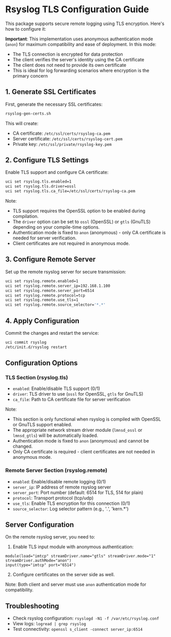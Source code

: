 # Rsyslog TLS Configuration Guide

This package supports secure remote logging using TLS encryption. Here's how to configure it:

**Important**: This implementation uses anonymous authentication mode (`anon`) for maximum compatibility 
and ease of deployment. In this mode:
- The TLS connection is encrypted for data protection
- The client verifies the server's identity using the CA certificate
- The client does not need to provide its own certificate
- This is ideal for log forwarding scenarios where encryption is the primary concern

## 1. Generate SSL Certificates

First, generate the necessary SSL certificates:

```bash
rsyslog-gen-certs.sh
```

This will create:
- CA certificate: `/etc/ssl/certs/rsyslog-ca.pem`
- Server certificate: `/etc/ssl/certs/rsyslog-cert.pem`
- Private key: `/etc/ssl/private/rsyslog-key.pem`

## 2. Configure TLS Settings

Enable TLS support and configure CA certificate:

```bash
uci set rsyslog.tls.enabled=1
uci set rsyslog.tls.driver=ossl
uci set rsyslog.tls.ca_file=/etc/ssl/certs/rsyslog-ca.pem
```

Note: 
- TLS support requires the OpenSSL option to be enabled during compilation.
- The `driver` option can be set to `ossl` (OpenSSL) or `gtls` (GnuTLS) depending on your compile-time options.
- Authentication mode is fixed to `anon` (anonymous) - only CA certificate is needed for server verification.
- Client certificates are not required in anonymous mode.

## 3. Configure Remote Server

Set up the remote rsyslog server for secure transmission:

```bash
uci set rsyslog.remote.enabled=1
uci set rsyslog.remote.server_ip=192.168.1.100
uci set rsyslog.remote.server_port=6514
uci set rsyslog.remote.protocol=tcp
uci set rsyslog.remote.use_tls=1
uci set rsyslog.remote.source_selector='*.*'
```

## 4. Apply Configuration

Commit the changes and restart the service:

```bash
uci commit rsyslog
/etc/init.d/rsyslog restart
```

## Configuration Options

### TLS Section (rsyslog.tls)
- `enabled`: Enable/disable TLS support (0/1)
- `driver`: TLS driver to use (`ossl` for OpenSSL, `gtls` for GnuTLS)
- `ca_file`: Path to CA certificate file for server verification

Note: 
- This section is only functional when rsyslog is compiled with OpenSSL or GnuTLS support enabled.
- The appropriate network stream driver module (`lmnsd_ossl` or `lmnsd_gtls`) will be automatically loaded.
- Authentication mode is fixed to `anon` (anonymous) and cannot be changed.
- Only CA certificate is required - client certificates are not needed in anonymous mode.

### Remote Server Section (rsyslog.remote)
- `enabled`: Enable/disable remote logging (0/1)
- `server_ip`: IP address of remote rsyslog server
- `server_port`: Port number (default: 6514 for TLS, 514 for plain)
- `protocol`: Transport protocol (tcp/udp)
- `use_tls`: Enable TLS encryption for this connection (0/1)
- `source_selector`: Log selector pattern (e.g., '*.*', 'kern.*')

## Server Configuration

On the remote rsyslog server, you need to:

1. Enable TLS input module with anonymous authentication:
```
module(load="imtcp" streamDriver.name="gtls" streamDriver.mode="1" streamDriver.authMode="anon")
input(type="imtcp" port="6514")
```

2. Configure certificates on the server side as well.

Note: Both client and server must use `anon` authentication mode for compatibility.

## Troubleshooting

- Check rsyslog configuration: `rsyslogd -N1 -f /var/etc/rsyslog.conf`
- View logs: `logread | grep rsyslog`
- Test connectivity: `openssl s_client -connect server_ip:6514`
